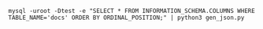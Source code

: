 `mysql -uroot -Dtest -e "SELECT * FROM INFORMATION_SCHEMA.COLUMNS WHERE TABLE_NAME='docs' ORDER BY ORDINAL_POSITION;" | python3 gen_json.py`
